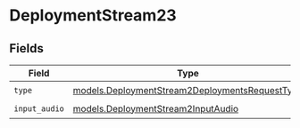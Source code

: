 # DeploymentStream23


## Fields

| Field                                                                                                  | Type                                                                                                   | Required                                                                                               | Description                                                                                            |
| ------------------------------------------------------------------------------------------------------ | ------------------------------------------------------------------------------------------------------ | ------------------------------------------------------------------------------------------------------ | ------------------------------------------------------------------------------------------------------ |
| `type`                                                                                                 | [models.DeploymentStream2DeploymentsRequestType](../models/deploymentstream2deploymentsrequesttype.md) | :heavy_check_mark:                                                                                     | N/A                                                                                                    |
| `input_audio`                                                                                          | [models.DeploymentStream2InputAudio](../models/deploymentstream2inputaudio.md)                         | :heavy_check_mark:                                                                                     | N/A                                                                                                    |